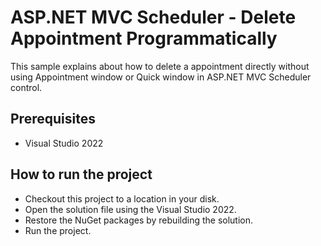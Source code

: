 # ASP.NET MVC Scheduler - Delete Appointment Programmatically

This sample explains about how to delete a appointment directly without using Appointment window or Quick window in ASP.NET MVC Scheduler control.

## Prerequisites

* Visual Studio 2022

## How to run the project

* Checkout this project to a location in your disk.
* Open the solution file using the Visual Studio 2022.
* Restore the NuGet packages by rebuilding the solution.
* Run the project.